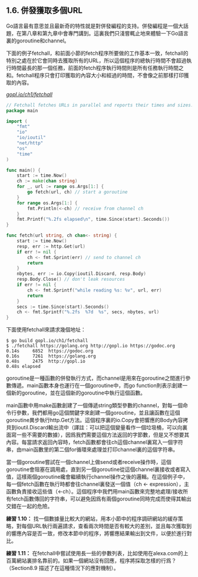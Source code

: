 ## 1.6. 併發獲取多個URL

Go語言最有意思並且最新奇的特性就是對併發編程的支持。併發編程是一個大話題，在第八章和第九章中會專門講到。這裏我們只淺嘗輒止地來體驗一下Go語言裏的goroutine和channel。

下面的例子fetchall，和前面小節的fetch程序所要做的工作基本一致，fetchall的特別之處在於它會同時去獲取所有的URL，所以這個程序的總執行時間不會超過執行時間最長的那一個任務，前面的fetch程序執行時間則是所有任務執行時間之和。fetchall程序只會打印獲取的內容大小和經過的時間，不會像之前那樣打印獲取的內容。

<u><i>gopl.io/ch1/fetchall</i></u>
```go
// Fetchall fetches URLs in parallel and reports their times and sizes.
package main

import (
	"fmt"
	"io"
	"io/ioutil"
	"net/http"
	"os"
	"time"
)

func main() {
	start := time.Now()
	ch := make(chan string)
	for _, url := range os.Args[1:] {
		go fetch(url, ch) // start a goroutine
	}
	for range os.Args[1:] {
		fmt.Println(<-ch) // receive from channel ch
	}
	fmt.Printf("%.2fs elapsed\n", time.Since(start).Seconds())
}

func fetch(url string, ch chan<- string) {
	start := time.Now()
	resp, err := http.Get(url)
	if err != nil {
		ch <- fmt.Sprint(err) // send to channel ch
		return
	}
	nbytes, err := io.Copy(ioutil.Discard, resp.Body)
	resp.Body.Close() // don't leak resources
	if err != nil {
		ch <- fmt.Sprintf("while reading %s: %v", url, err)
		return
	}
	secs := time.Since(start).Seconds()
	ch <- fmt.Sprintf("%.2fs  %7d  %s", secs, nbytes, url)
}
```

下面使用fetchall來請求幾個地址：

```
$ go build gopl.io/ch1/fetchall
$ ./fetchall https://golang.org http://gopl.io https://godoc.org
0.14s     6852  https://godoc.org
0.16s     7261  https://golang.org
0.48s     2475  http://gopl.io
0.48s elapsed
```

goroutine是一種函數的併發執行方式，而channel是用來在goroutine之間進行參數傳遞。main函數本身也運行在一個goroutine中，而go function則表示創建一個新的goroutine，並在這個新的goroutine中執行這個函數。

main函數中用make函數創建了一個傳遞string類型參數的channel，對每一個命令行參數，我們都用go這個關鍵字來創建一個goroutine，並且讓函數在這個goroutine異步執行http.Get方法。這個程序裏的io.Copy會把響應的Body內容拷貝到ioutil.Discard輸出流中（譯註：可以把這個變量看作一個垃圾桶，可以向裏面寫一些不需要的數據），因爲我們需要這個方法返回的字節數，但是又不想要其內容。每當請求返回內容時，fetch函數都會往ch這個channel裏寫入一個字符串，由main函數里的第二個for循環來處理並打印channel裏的這個字符串。

當一個goroutine嘗試在一個channel上做send或者receive操作時，這個goroutine會阻塞在調用處，直到另一個goroutine從這個channel裏接收或者寫入值，這樣兩個goroutine纔會繼續執行channel操作之後的邏輯。在這個例子中，每一個fetch函數在執行時都會往channel裏發送一個值（ch <- expression），主函數負責接收這些值（<-ch）。這個程序中我們用main函數來完整地處理/接收所有fetch函數傳回的字符串，可以避免因爲有兩個goroutine同時完成而使得其輸出交錯在一起的危險。

**練習 1.10：** 找一個數據量比較大的網站，用本小節中的程序調研網站的緩存策略，對每個URL執行兩遍請求，查看兩次時間是否有較大的差別，並且每次獲取到的響應內容是否一致，修改本節中的程序，將響應結果輸出到文件，以便於進行對比。

**練習 1.11：** 在fetchall中嘗試使用長一些的參數列表，比如使用在alexa.com的上百萬網站裏排名靠前的。如果一個網站沒有回應，程序將採取怎樣的行爲？（Section8.9 描述了在這種情況下的應對機制）。
